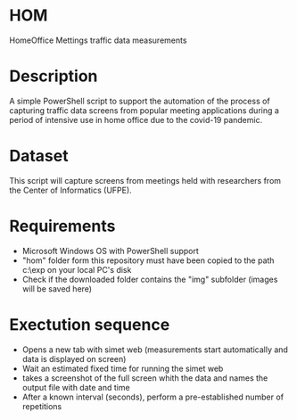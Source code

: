 # HOM
HomeOffice Mettings traffic data measurements

# Description

A simple PowerShell script to support the automation of the process of capturing traffic data screens from popular meeting applications during a period of intensive use in home office due to the covid-19 pandemic.

# Dataset
This script will capture screens from meetings held with researchers from the Center of Informatics (UFPE).

# Requirements

- Microsoft Windows OS with PowerShell support
- "hom" folder form this repository must have been copied to the path c:\exp on your local PC's disk
- Check if the downloaded folder contains the "img" subfolder (images will be saved here)

# Exectution sequence

- Opens a new tab with simet web (measurements start automatically and data is displayed on screen)
- Wait an estimated fixed time for running the simet web
- takes a screenshot of the full screen whith the data and names the output file with date and time
- After a known interval (seconds), perform a pre-established number of repetitions


